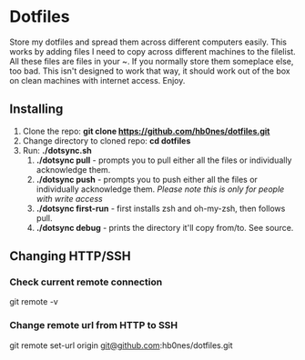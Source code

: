 # Dotfiles
Store my dotfiles and spread them across different computers easily.
This works by adding files I need to copy across different machines to the filelist.
All these files are files in your ~. If you normally store them someplace else, too bad.
This isn't designed to work that way, it should work out of the box on clean machines with internet access.
Enjoy.

## Installing
1. Clone the repo: **git clone https://github.com/hb0nes/dotfiles.git**
2. Change directory to cloned repo: **cd dotfiles**
3. Run: **./dotsync.sh**
    1. **./dotsync pull** - prompts you to pull either all the files or individually acknowledge them.
    2. **./dotsync push** - prompts you to push either all the files or individually acknowledge them. *Please note this is only for people with write access*
    3. **./dotsync first-run** - first installs zsh and oh-my-zsh, then follows pull. 
    4. **./dotsync debug** - prints the directory it'll copy from/to. See source.

## Changing HTTP/SSH
### Check current remote connection
git remote -v
### Change remote url from HTTP to SSH
git remote set-url origin git@github.com:hb0nes/dotfiles.git

